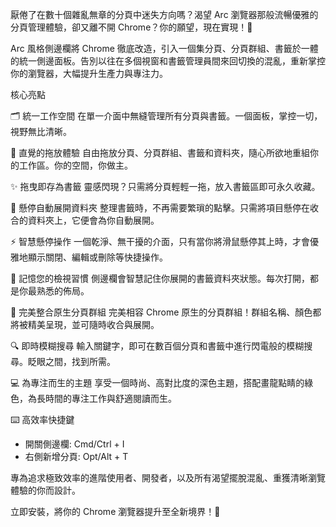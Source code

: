 厭倦了在數十個雜亂無章的分頁中迷失方向嗎？渴望 Arc 瀏覽器那般流暢優雅的分頁管理體驗，卻又離不開 Chrome？你的願望，現在實現！🚀

Arc 風格側邊欄將 Chrome 徹底改造，引入一個集分頁、分頁群組、書籤於一體的統一側邊面板。告別以往在多個視窗和書籤管理員間來回切換的混亂，重新掌控你的瀏覽器，大幅提升生產力與專注力。

核心亮點

🗂️ 統一工作空間
在單一介面中無縫管理所有分頁與書籤。一個面板，掌控一切，視野無比清晰。

🤏 直覺的拖放體驗
自由拖放分頁、分頁群組、書籤和資料夾，隨心所欲地重組你的工作區。你的空間，你做主。

✨ 拖曳即存為書籤
靈感閃現？只需將分頁輕輕一拖，放入書籤區即可永久收藏。

📂 懸停自動展開資料夾
整理書籤時，不再需要繁瑣的點擊。只需將項目懸停在收合的資料夾上，它便會為你自動展開。

⚡️ 智慧懸停操作
一個乾淨、無干擾的介面，只有當你將滑鼠懸停其上時，才會優雅地顯示關閉、編輯或刪除等快捷操作。

🧠 記憶您的檢視習慣
側邊欄會智慧記住你展開的書籤資料夾狀態。每次打開，都是你最熟悉的佈局。

🎨 完美整合原生分頁群組
完美相容 Chrome 原生的分頁群組！群組名稱、顏色都將被精美呈現，並可隨時收合與展開。

🔍 即時模糊搜尋
輸入關鍵字，即可在數百個分頁和書籤中進行閃電般的模糊搜尋。眨眼之間，找到所需。

💻 為專注而生的主題
享受一個時尚、高對比度的深色主題，搭配畫龍點睛的綠色，為長時間的專注工作與舒適閱讀而生。

⌨️ 高效率快捷鍵
- 開關側邊欄: Cmd/Ctrl + I
- 右側新增分頁: Opt/Alt + T

專為追求極致效率的進階使用者、開發者，以及所有渴望擺脫混亂、重獲清晰瀏覽體驗的你而設計。

立即安裝，將你的 Chrome 瀏覽器提升至全新境界！🌟